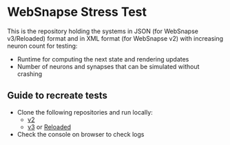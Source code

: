 # WebSnapse Stress Test

This is the repository holding the systems in JSON (for WebSnapse v3/Reloaded) format
and in XML format (for WebSnapse v2) with increasing neuron count for testing:
- Runtime for computing the next state and rendering updates
- Number of neurons and synapses that can be simulated without crashing

## Guide to recreate tests
- Clone the following repositories and run locally:
    - [v2](https://github.com/lmgal/websnapse_extended-test)
    - [v3](https://github.com/lmgal/websnapse-v3) or [Reloaded](https://github.com/websnapse/websnapse.github.io)
- Check the console on browser to check logs